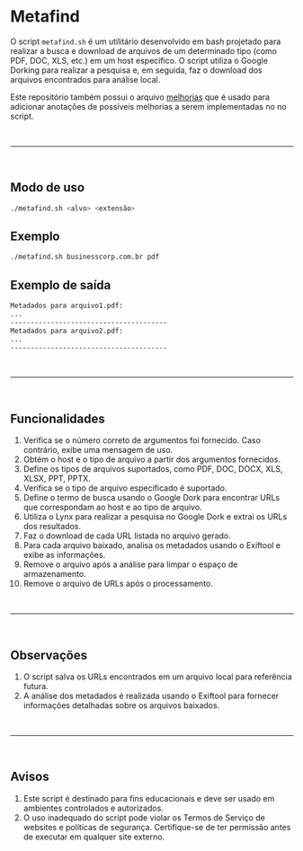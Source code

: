 # Metafind

O script ```metafind.sh``` é um utilitário desenvolvido em bash projetado para realizar a busca e download de arquivos de um determinado tipo (como PDF, DOC, XLS, etc.) em um host específico. O script utiliza o Google Dorking para realizar a pesquisa e, em seguida, faz o download dos arquivos encontrados para análise local.

Este repositório também possui o arquivo [melhorias](https://github.com/arthurcortesr/Metafind/blob/main/melhorias.md) que é usado para adicionar anotações de possíveis melhorias a serem implementadas no no script.


<br>

---

<br>

## **Modo de uso**

```bash
./metafind.sh <alvo> <extensão>
```

## **Exemplo**

```bash
./metafind.sh businesscorp.com.br pdf
```

## **Exemplo de saída**

```bash
Metadados para arquivo1.pdf:
...
---------------------------------------
Metadados para arquivo2.pdf:
...
---------------------------------------
```

<br>

---

<br>

## **Funcionalidades**

1. Verifica se o número correto de argumentos foi fornecido. Caso contrário, exibe uma mensagem de uso.
2. Obtém o host e o tipo de arquivo a partir dos argumentos fornecidos.
3. Define os tipos de arquivos suportados, como PDF, DOC, DOCX, XLS, XLSX, PPT, PPTX.
4. Verifica se o tipo de arquivo especificado é suportado.
5. Define o termo de busca usando o Google Dork para encontrar URLs que correspondam ao host e ao tipo de arquivo.
6. Utiliza o Lynx para realizar a pesquisa no Google Dork e extrai os URLs dos resultados.
7. Faz o download de cada URL listada no arquivo gerado.
8. Para cada arquivo baixado, analisa os metadados usando o Exiftool e exibe as informações.
9. Remove o arquivo após a análise para limpar o espaço de armazenamento.
10. Remove o arquivo de URLs após o processamento.

<br>

---

<br>

## **Observações**

1. O script salva os URLs encontrados em um arquivo local para referência futura.
2. A análise dos metadados é realizada usando o Exiftool para fornecer informações detalhadas sobre os arquivos baixados.

<br>

---

<br>

## **Avisos**

1. Este script é destinado para fins educacionais e deve ser usado em ambientes controlados e autorizados.
2. O uso inadequado do script pode violar os Termos de Serviço de websites e políticas de segurança. Certifique-se de ter permissão antes de executar em qualquer site externo.
























